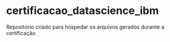 # certificacao_datascience_ibm
Repositorio criado para hospedar os arquivos gerados durante a certificação
